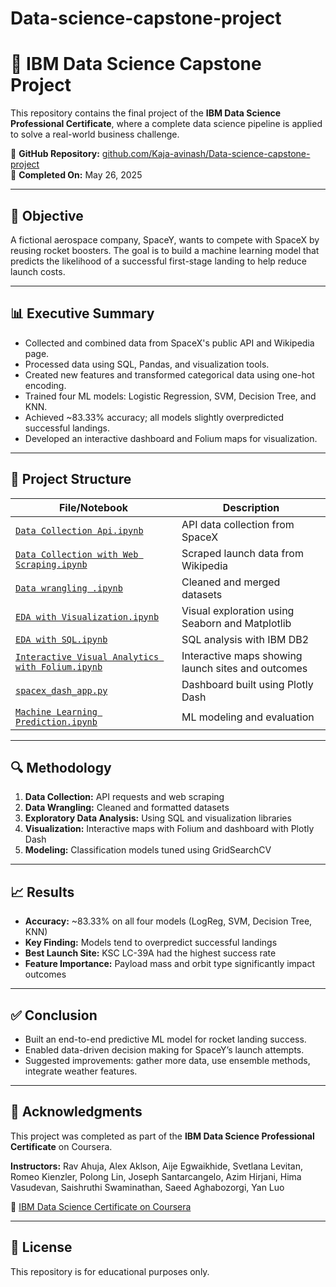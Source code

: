 # Data-science-capstone-project
# 🚀 IBM Data Science Capstone Project

This repository contains the final project of the **IBM Data Science Professional Certificate**, where a complete data science pipeline is applied to solve a real-world business challenge.

🔗 **GitHub Repository:** [github.com/Kaja-avinash/Data-science-capstone-project](https://github.com/Kaja-avinash/Data-science-capstone-project)  
📅 **Completed On:** May 26, 2025

---

## 📌 Objective

A fictional aerospace company, SpaceY, wants to compete with SpaceX by reusing rocket boosters. The goal is to build a machine learning model that predicts the likelihood of a successful first-stage landing to help reduce launch costs.

---

## 📊 Executive Summary

- Collected and combined data from SpaceX's public API and Wikipedia page.
- Processed data using SQL, Pandas, and visualization tools.
- Created new features and transformed categorical data using one-hot encoding.
- Trained four ML models: Logistic Regression, SVM, Decision Tree, and KNN.
- Achieved ~83.33% accuracy; all models slightly overpredicted successful landings.
- Developed an interactive dashboard and Folium maps for visualization.

---

## 🧱 Project Structure

| File/Notebook | Description |
|---------------|-------------|
| [`Data Collection Api.ipynb`](https://github.com/Kaja-avinash/Data-science-capstone-project/blob/main/Data%20Collection%20Api%20.ipynb) | API data collection from SpaceX |
| [`Data Collection with Web Scraping.ipynb`](https://github.com/Kaja-avinash/Data-science-capstone-project/blob/main/Data%20Collection%20with%20Web%20Scraping.ipynb) | Scraped launch data from Wikipedia |
| [`Data wrangling .ipynb`](https://github.com/Kaja-avinash/Data-science-capstone-project/blob/main/Data%20wrangling%20.ipynb) | Cleaned and merged datasets |
| [`EDA with Visualization.ipynb`](https://github.com/Kaja-avinash/Data-science-capstone-project/blob/main/EDA%20with%20Visualization.ipynb) | Visual exploration using Seaborn and Matplotlib |
| [`EDA with SQL.ipynb`](https://github.com/Kaja-avinash/Data-science-capstone-project/blob/main/EDA%20with%20SQL.ipynb) | SQL analysis with IBM DB2 |
| [`Interactive Visual Analytics with Folium.ipynb`](https://github.com/Kaja-avinash/Data-science-capstone-project/blob/main/Interactive%20Visual%20Analytics%20with%20Folium.ipynb) | Interactive maps showing launch sites and outcomes |
| [`spacex_dash_app.py`](https://github.com/Kaja-avinash/Data-science-capstone-project/blob/main/spacex_dash_app.py) | Dashboard built using Plotly Dash |
| [`Machine Learning Prediction.ipynb`](https://github.com/Kaja-avinash/Data-science-capstone-project/blob/main/Machine%20Learning%20Prediction.ipynb) | ML modeling and evaluation |

---

## 🔍 Methodology

1. **Data Collection:** API requests and web scraping
2. **Data Wrangling:** Cleaned and formatted datasets
3. **Exploratory Data Analysis:** Using SQL and visualization libraries
4. **Visualization:** Interactive maps with Folium and dashboard with Plotly Dash
5. **Modeling:** Classification models tuned using GridSearchCV

---

## 📈 Results

- **Accuracy:** ~83.33% on all four models (LogReg, SVM, Decision Tree, KNN)
- **Key Finding:** Models tend to overpredict successful landings
- **Best Launch Site:** KSC LC-39A had the highest success rate
- **Feature Importance:** Payload mass and orbit type significantly impact outcomes

---

## ✅ Conclusion

- Built an end-to-end predictive ML model for rocket landing success.
- Enabled data-driven decision making for SpaceY’s launch attempts.
- Suggested improvements: gather more data, use ensemble methods, integrate weather features.

---

## 🙏 Acknowledgments

This project was completed as part of the **IBM Data Science Professional Certificate** on Coursera.

**Instructors:**
Rav Ahuja, Alex Aklson, Aije Egwaikhide, Svetlana Levitan, Romeo Kienzler, Polong Lin, Joseph Santarcangelo, Azim Hirjani, Hima Vasudevan, Saishruthi Swaminathan, Saeed Aghabozorgi, Yan Luo

🔗 [IBM Data Science Certificate on Coursera](https://www.coursera.org/professional-certificates/ibm-data-science)

---

## 📜 License

This repository is for educational purposes only.
